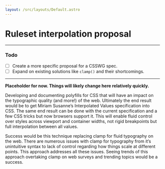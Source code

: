 ```yaml
---
layout: /src/layouts/Default.astro
---
```


<!-- @format -->

# Ruleset interpolation proposal

---

### Todo

- [ ] Create a more specific proposal for a CSSWG spec.
- [ ] Expand on existing solutions like `clamp()` and their shortcomings.

---

**Placeholder for now. Things will likely change here relatively quickly.**

Developing and documenting polyfills for CSS that will have an impact on the typographic quality (and more!) of the web. Ultimately the end result would be to get Miriam Susanne’s Interpolated Values specification into CSS. The same end result can be done with the current specification and a few CSS tricks but now browsers support it. This will enable fluid control over styles across viewport and container widths, not rigid breakpoints but full interpolation between all values.

Success would be this technique replacing clamp for fluid typography on the web. There are numerous issues with clamp for typography from it’s unintuitive syntax to lack of control regarding how things scale at different points. This approach addresses all these issues. Seeing trends of this approach overtaking clamp on web surveys and trending topics would be a success.
